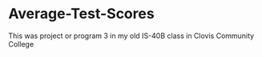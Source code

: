 # Average-Test-Scores
This was project or program 3 in my old IS-40B class in Clovis Community College
